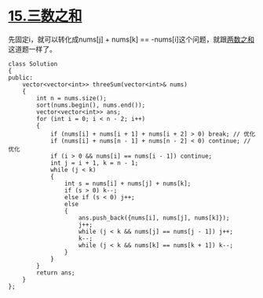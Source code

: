 # [15.三数之和](https://leetcode.cn/problems/3sum/description/)
先固定i，就可以转化成nums[j] + nums[k] == -nums[i]这个问题，就跟[两数之和](https://leetcode.cn/problems/two-sum-ii-input-array-is-sorted/description/)这道题一样了。
```
class Solution 
{
public:
    vector<vector<int>> threeSum(vector<int>& nums) 
    {
        int n = nums.size();
        sort(nums.begin(), nums.end());
        vector<vector<int>> ans;
        for (int i = 0; i < n - 2; i++)
        {
            if (nums[i] + nums[i + 1] + nums[i + 2] > 0) break; // 优化
            if (nums[i] + nums[n - 1] + nums[n - 2] < 0) continue; // 优化
            if (i > 0 && nums[i] == nums[i - 1]) continue;
            int j = i + 1, k = n - 1;
            while (j < k)
            {
                int s = nums[i] + nums[j] + nums[k];
                if (s > 0) k--;
                else if (s < 0) j++;
                else 
                {
                    ans.push_back({nums[i], nums[j], nums[k]});
                    j++;
                    while (j < k && nums[j] == nums[j - 1]) j++;
                    k--;
                    while (j < k && nums[k] == nums[k + 1]) k--;
                }
            }
        }
        return ans;
    }
};
```
